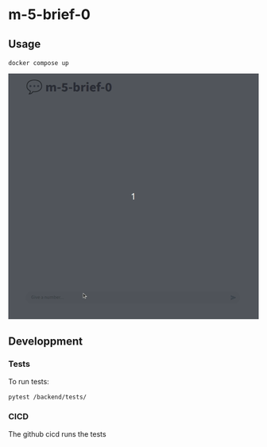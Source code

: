 # m-5-brief-0

## Usage

```shell
docker compose up
```

![](README_usage.gif)


## Developpment

### Tests

To run tests:

```shell
pytest /backend/tests/
```

### CICD


The github cicd runs the tests
